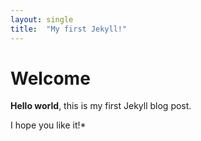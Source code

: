 ```yaml
---
layout: single
title:  "My first Jekyll!"
---
```


# Welcome

**Hello world**, this is my first Jekyll blog post.

I hope you like it!*
